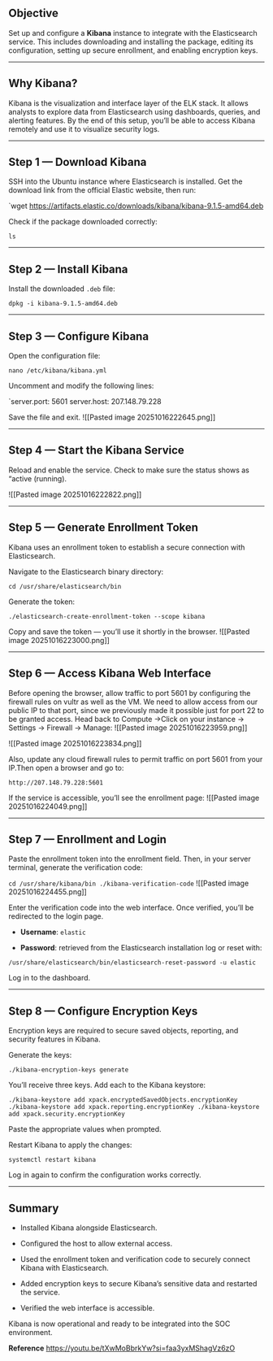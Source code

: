 
## Objective

Set up and configure a **Kibana** instance to integrate with the Elasticsearch service. This includes downloading and installing the package, editing its configuration, setting up secure enrollment, and enabling encryption keys.

---

## Why Kibana?

Kibana is the visualization and interface layer of the ELK stack. It allows analysts to explore data from Elasticsearch using dashboards, queries, and alerting features. By the end of this setup, you’ll be able to access Kibana remotely and use it to visualize security logs.

---

## Step 1 — Download Kibana

SSH into the Ubuntu instance where Elasticsearch is installed. Get the download link from the official Elastic website, then run:

`wget https://artifacts.elastic.co/downloads/kibana/kibana-9.1.5-amd64.deb

Check if the package downloaded correctly:

`ls`

---

## Step 2 — Install Kibana

Install the downloaded `.deb` file:

`dpkg -i kibana-9.1.5-amd64.deb`

---

## Step 3 — Configure Kibana

Open the configuration file:

`nano /etc/kibana/kibana.yml`

Uncomment and modify the following lines:

`server.port: 5601 server.host: 207.148.79.228

Save the file and exit.
![[Pasted image 20251016222645.png]]

---

## Step 4 — Start the Kibana Service

Reload and enable the service. Check to make sure the status shows as “active (running).

![[Pasted image 20251016222822.png]]

---

## Step 5 — Generate Enrollment Token

Kibana uses an enrollment token to establish a secure connection with Elasticsearch.

Navigate to the Elasticsearch binary directory:

`cd /usr/share/elasticsearch/bin`

Generate the token:

`./elasticsearch-create-enrollment-token --scope kibana`

Copy and save the token — you’ll use it shortly in the browser.
![[Pasted image 20251016223000.png]]

---

## Step 6 — Access Kibana Web Interface

Before opening the browser, allow traffic to port 5601 by configuring the firewall rules on vultr as well as the VM. We need to allow access from our public IP to that port, since we previously made it possible just for port 22 to be granted access. Head back to Compute →Click on your instance → Settings → Firewall → Manage: 
![[Pasted image 20251016223959.png]]


![[Pasted image 20251016223834.png]]

Also, update any cloud firewall rules to permit traffic on port 5601 from your IP.Then open a browser and go to:

`http://207.148.79.228:5601`

If the service is accessible, you’ll see the enrollment page:
![[Pasted image 20251016224049.png]]

---

## Step 7 — Enrollment and Login

Paste the enrollment token into the enrollment field. Then, in your server terminal, generate the verification code:

`cd /usr/share/kibana/bin ./kibana-verification-code`
![[Pasted image 20251016224455.png]]


Enter the verification code into the web interface. Once verified, you’ll be redirected to the login page.

- **Username**: `elastic`
    
- **Password**: retrieved from the Elasticsearch installation log or reset with:
    

`/usr/share/elasticsearch/bin/elasticsearch-reset-password -u elastic`

Log in to the dashboard.

---

## Step 8 — Configure Encryption Keys

Encryption keys are required to secure saved objects, reporting, and security features in Kibana.

Generate the keys:

`./kibana-encryption-keys generate`

You’ll receive three keys. Add each to the Kibana keystore:

`./kibana-keystore add xpack.encryptedSavedObjects.encryptionKey ./kibana-keystore add xpack.reporting.encryptionKey ./kibana-keystore add xpack.security.encryptionKey`

Paste the appropriate values when prompted.

Restart Kibana to apply the changes:

`systemctl restart kibana`

Log in again to confirm the configuration works correctly.

---

## Summary

- Installed Kibana alongside Elasticsearch.
    
- Configured the host to allow external access.
    
- Used the enrollment token and verification code to securely connect Kibana with Elasticsearch.
    
- Added encryption keys to secure Kibana’s sensitive data and restarted the service.
    
- Verified the web interface is accessible.
    

Kibana is now operational and ready to be integrated into the SOC environment.

**Reference**
https://youtu.be/tXwMoBbrkYw?si=faa3yxMShagVz6zO
